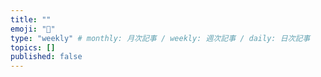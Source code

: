```yaml
---
title: ""
emoji: "📓"
type: "weekly" # monthly: 月次記事 / weekly: 週次記事 / daily: 日次記事
topics: []
published: false
---
```

